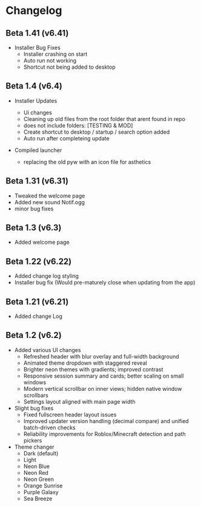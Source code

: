 # Changelog

## Beta 1.41 (v6.41)

- Installer Bug Fixes 
  - Installer crashing on start 
  - Auto run not working
  - Shortcut not being added to desktop

## Beta 1.4 (v6.4)

- Installer Updates 
  - Ui changes
  - Cleaning up old files from the root folder that arent found in repo
  - does not include folders: [TESTING & MOD]
  - Create shortcut to desktop / startup / search option added
  - Auto run after completeing update

- Compiled launcher
  - replacing the old pyw with an icon file for asthetics

## Beta 1.31 (v6.31)

- Tweaked the welcome page
- Added new sound Notif.ogg
- minor bug fixes

## Beta 1.3 (v6.3)

- Added welcome page

## Beta 1.22 (v6.22)

- Added change log styling
- Installer bug fix (Would pre-maturely close when updating from the app)

## Beta 1.21 (v6.21)

- Added change Log

## Beta 1.2 (v6.2)

- Added various UI changes
  - Refreshed header with blur overlay and full-width background
  - Animated theme dropdown with staggered reveal
  - Brighter neon themes with gradients; improved contrast
  - Responsive session summary and cards; better scaling on small windows
  - Modern vertical scrollbar on inner views; hidden native window scrollbars
  - Settings layout aligned with main page width
- Slight bug fixes
  - Fixed fullscreen header layout issues
  - Improved updater version handling (decimal compare) and unified batch-driven checks
  - Reliability improvements for Roblox/Minecraft detection and path pickers
- Theme changer
  - Dark (default)
  - Light
  - Neon Blue
  - Neon Red
  - Neon Green
  - Orange Sunrise
  - Purple Galaxy
  - Sea Breeze